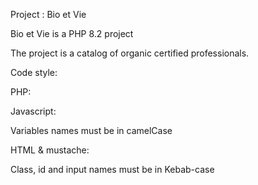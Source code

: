 Project : Bio et Vie

Bio et Vie is a PHP 8.2 project

The project is a catalog of organic certified professionals.

Code style:




PHP:



Javascript:

Variables names must be in camelCase

HTML & mustache:

Class, id and input names must be in Kebab-case